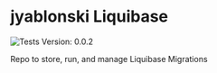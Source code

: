 # jyablonski Liquibase
![Tests](https://github.com/jyablonski/jyablonski_liquibase/actions/workflows/deploy.yml/badge.svg)
Version: 0.0.2

Repo to store, run, and manage Liquibase Migrations